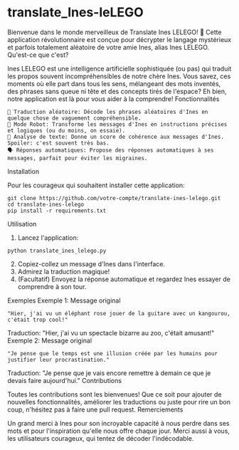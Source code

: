 # translate_Ines-leLEGO

Bienvenue dans le monde merveilleux de Translate Ines LELEGO! 🧩
Cette application révolutionnaire est conçue pour décrypter le langage mystérieux et parfois totalement aléatoire de votre amie Ines, alias Ines LELEGO.
Qu'est-ce que c'est?

Ines LELEGO est une intelligence artificielle sophistiquée (ou pas) qui traduit les propos souvent incompréhensibles de notre chère Ines. Vous savez, ces moments où elle part dans tous les sens, mélangeant des mots inventés, des phrases sans queue ni tête et des concepts tirés de l'espace? Eh bien, notre application est là pour vous aider à la comprendre!
Fonctionnalités

    🎲 Traduction aléatoire: Décode les phrases aléatoires d'Ines en quelque chose de vaguement compréhensible.
    🤖 Mode Robot: Transforme les messages d'Ines en instructions précises et logiques (ou du moins, on essaie).
    🧠 Analyse de texte: Donne un score de cohérence aux messages d'Ines. Spoiler: c'est souvent très bas.
    🗣️ Réponses automatiques: Propose des réponses automatiques à ses messages, parfait pour éviter les migraines.

Installation

Pour les courageux qui souhaitent installer cette application:

```
git clone https://github.com/votre-compte/translate-ines-lelego.git
cd translate-ines-lelego
pip install -r requirements.txt
```
Utilisation

1. Lancez l'application:
```
python translate_ines_lelego.py
```
2. Copiez-collez un message d'Ines dans l'interface.
3. Admirez la traduction magique!
4. (Facultatif) Envoyez la réponse automatique et regardez Ines essayer de comprendre à son tour.

Exemples
Exemple 1: Message original

    "Hier, j'ai vu un éléphant rose jouer de la guitare avec un kangourou, c'était trop cool!"

Traduction: "Hier, j'ai vu un spectacle bizarre au zoo, c'était amusant!"
Exemple 2: Message original

    "Je pense que le temps est une illusion créée par les humains pour justifier leur procrastination."

Traduction: "Je pense que je vais encore remettre à demain ce que je devais faire aujourd'hui."
Contributions

Toutes les contributions sont les bienvenues! Que ce soit pour ajouter de nouvelles fonctionnalités, améliorer les traductions ou juste pour rire un bon coup, n'hésitez pas à faire une pull request.
Remerciements

Un grand merci à Ines pour son incroyable capacité à nous perdre dans ses mots et pour l'inspiration qu'elle nous offre chaque jour. Merci aussi à vous, les utilisateurs courageux, qui tentez de décoder l'indécodable.
